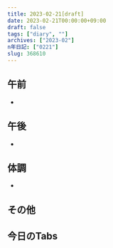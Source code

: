 ```yaml
---
title: 2023-02-21[draft]
date: 2023-02-21T00:00:00+09:00
draft: false
tags: ["diary", ""]
archives: ["2023-02"]
n年日記: ["0221"]
slug: 368610
---
```

## 午前
- 
## 午後
- 
## 体調
- 
## その他
## 今日のTabs
